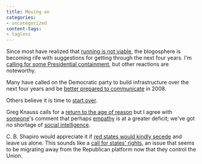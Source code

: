 ```yaml
---
title: Moving on
categories:
- uncategorized
content-tags:
- tagless
---
```


Since most have realized that [running is not viable][1], the blogosphere is becoming rife with suggestions for getting through the next four years.  I'm [calling for some Presidential containment][2], but other reactions are noteworthy.

   [1]: /2004/11/04/the-red-scare.html
   [2]: /2004/11/05/can-we-have-some-checking-and-balancing-over-here.html

Many have called on the Democratic party to build infrastructure over the next four years and be [better prepared to communicate][3] in 2008.

   [3]: http://www.rockridgeinstitute.org/

Others believe it is time to [start over][4].

   [4]: http://thenextparty.blogspot.com/

Greg Knauss calls for a [return to the age of reason][5] but I agree with [someone][6]'s comment that perhaps [empathy][7] is at a greater deficit; we've got no shortage of [social intelligence][8].

   [5]: http://www.waxy.org/archive/2004/11/03/greg_kna.shtml
   [6]: http://compooter.org/
   [7]: http://samvak.tripod.com/empathy.html
   [8]: http://en.wikipedia.org/wiki/Machiavellian_intelligence

C. B. Shapiro would appreciate it if [red states would kindly secede][9] and leave us alone.  This sounds like a [call for states' rights][10], an issue that seems to be migrating away from the Republican platform now that they control the Union.

   [9]: http://www.boingboing.net/2004/11/04/my_modest_proposal_t.html
   [10]: http://www.andrewsullivan.com/index.php?dish_inc=archives/2004_10_31_dish_archive.html#109950616544439177
